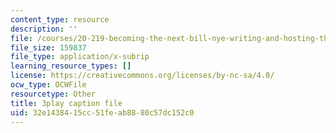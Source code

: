 ```yaml
---
content_type: resource
description: ''
file: /courses/20-219-becoming-the-next-bill-nye-writing-and-hosting-the-educational-show-january-iap-2015/32e1438415cc51feab8880c57dc152c0_Docl3KOqnHI.vtt
file_size: 159837
file_type: application/x-subrip
learning_resource_types: []
license: https://creativecommons.org/licenses/by-nc-sa/4.0/
ocw_type: OCWFile
resourcetype: Other
title: 3play caption file
uid: 32e14384-15cc-51fe-ab88-80c57dc152c0
---
```

